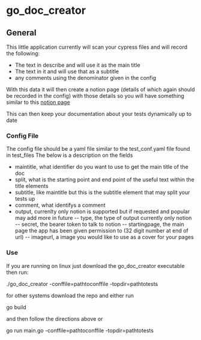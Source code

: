 # go_doc_creator

## General

This little application currently will scan your cypress files and will record the following:

- The text in describe and will use it as the main title
- The text in it and will use that as a subtitle
- any comments using the denominator given in the config

With this data it will then create a notion page (details of which again should be recorded in the config) with those details
so you will have something similar to this [notion page](https://panoramic-sugar-fb9.notion.site/metric-journey-cy-ts-3ed6725db25840d3a0b4f67813415c0e)

This can then keep your documentation about your tests dynamically up to date

### Config File

The config file should be a yaml file similar to the test_conf.yaml file found in test_files
The below is a description on the fields

- maintitle, what identifier do you want to use to get the main title of the doc 
- split, what is the starting point and end point of the useful text within the title elements
- subtitle, like maintitle but this is the subtitle element that may split your tests up
- comment, what identifys a comment
- output, currenlty only notion is supported but if requested and popular may add more in future
-- type, the type of output currently only notion
-- secret, the bearer token to talk to notion
-- startingpage, the main page the app has been given permission to (32 digit number at end of url)
-- imageurl, a image you would like to use as a cover for your pages

### Use

If you are running on linux just download the go_doc_creator executable then run:

./go_doc_creator -conffile=pathtoconffile -topdir=pathtotests

for other systems download the repo and either run

go build

and then follow the directions above or

go run main.go -conffile=pathtoconffile -topdir=pathtotests

